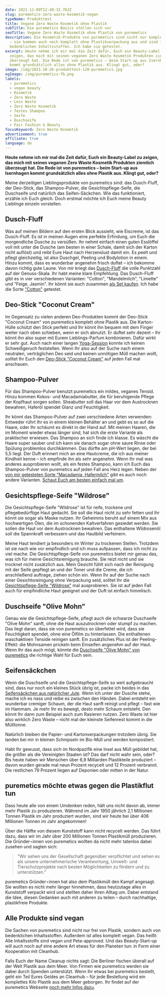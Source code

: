 ```yaml
---
date: 2021-11-09T12:49:32.762Z
slug: puremetics-zero-waste-kosmetik-vegan
typeName: Produkttest
title: Vegane Zero Waste Kosmetik ohne Plastik
subTitle: Die puremetics Basics stellen sich vor
seoTitle: Vegane Zero Waste Kosmetik ohne Plastik von puremetics
description: Die Kosmetik-Produkte von puremetics sind nicht nur komplett vegan
  – sie kommen auch noch komplett ohne Plastikverpackung aus und sind frei von
  bedenklichen Inhaltsstoffen. Ich habe sie getestet.
excerpt: Heute nehme ich mir mal die Zeit dafür, Euch ein Beauty-Label zu
  zeigen, das mich mit seinen veganen Zero Waste Kosmetik Produkten ziemlich
  überzeugt hat. Die Rede ist von puremetics – beim Start-up aus Isernhagen
  kommt grundsätzlich alles ohne Plastik aus. Klingt gut, oder?
image: /img/2021-10-26-produkttest-128-puremetics.jpg
ogImage: /img/puremetics-fb.png
labels:
  - puremetics
  - vegan beauty
  - Kosmetik
  - Zero Waste
  - Less Waste
  - Zero Waste Kosmetik
  - festes Shampoo
  - Seife
  - Duschseife
  - Fair Fashion & Beauty
focusKeyword: Zero Waste Kosmetik
advertisement: true
affiliate: true
language: de
---
```

**Heute nehme ich mir mal die Zeit dafür, Euch ein Beauty-Label zu zeigen, das mich mit seinen veganen Zero Waste Kosmetik Produkten ziemlich überzeugt hat. Die Rede ist von puremetics – beim Start-up aus Isernhagen kommt grundsätzlich alles ohne Plastik aus. Klingt gut, oder?**

Meine derzeitigen Lieblingsprodukte von puremetics sind: das Dusch-Fluff, der Deo-Stick, das Shampoo-Pulver, die Gesichtspflege-Seife, die Duschseife und natürlich das Seifen-Säckchen. Wie das funktioniert, erzähle ich Euch gleich. Doch erstmal möchte ich Euch meine Beauty Lieblinge einzeln vorstellen.

## Dusch-Fluff

Was auf meinen Bildern auf den ersten Blick aussieht, wie Eiscreme, ist das Dusch-Fluff. Es ist in meinen Augen eine perfekte Erfindung, um Euch die morgendliche Dusche zu versüßen. Ihr nehmt einfach einen guten Esslöffel voll mit unter die Dusche (am besten in einer Schale, damit sich der Karton nicht auflöst) und reibt Eure Haut nach Herzenslust damit ein. Es peelt und pflegt gleichzeitig, ist also Duschgel, Peeling und Bodylotion in einem. Hinzu kommt, dass es wunderbar angenehm frisch duftet – ich bekomme davon richtig gute Laune. Von mir kriegt das [Dusch-Fluff](https://t.adcell.com/p/click?promoId=235987&slotId=80259&param0=https%3A%2F%2Fpuremetics.de%2Fcollections%2Fduschen-baden%2Fproducts%2F3in1-dusch-fluff-cotton) die volle Punktzahl auf der Genuss-Skala. Ihr habt meine klare Empfehlung. Das Dusch-Fluff gibt es in vier verschiedenen Varianten: "Cotton", "Mandelmilch", "Limette" und "Feige, Jasmin". Ihr könnt sie auch zusammen [als Set kaufen](https://t.adcell.com/p/click?promoId=235987&slotId=80259&param0=https%3A%2F%2Fpuremetics.de%2Fproducts%2Fgeschenkset-fluffy-box). Ich habe die Sorte ["Cotton"](https://t.adcell.com/p/click?promoId=235987&slotId=80259&param0=https%3A%2F%2Fpuremetics.de%2Fcollections%2Fduschen-baden%2Fproducts%2F3in1-dusch-fluff-cotton) getestet.

## Deo-Stick "Coconut Cream"

Im Gegensatz zu vielen anderen Deo-Produkten kommt der Deo-Stick "Coconut Cream" von puremetics komplett ohne Plastik aus. Die Karton-Hülle schützt den Stick perfekt und Ihr könnt ihn bequem mit dem Finger weiter nach oben schieben, wenn er sich abnutzt. Er duftet sehr dezent – Ihr könnt ihn also super mit Eurem Lieblings-Parfum kombinieren. Dafür wirkt er sehr gut. Auch nach einer langen [Yoga-Session](/2021/02/yoga-stile/) konnte ich keinen Schweißgeruch feststellen. Wenn Ihr also auf der Suche nach einem neutralen, verträglichen Deo seid und keinen unnötigen Müll machen wollt, solltet Ihr Euch den [Deo-Stick "Coconut Cream"](LINK) auf jeden Fall mal anschauen.

## Shampoo-Pulver

Für das Shampoo-Pulver benutzt puremetics ein mildes, veganes Tensid. Hinzu kommen Kokos- und Macadamiabutter, die für beruhigende Pflege der Kopfhaut sorgen sollen. Sheabutter soll das Haar vor dem Austrocknen bewahren, Haferöl spendet Glanz und Feuchtigkeit.

Ihr könnt das Shampoo-Pulver auf zwei verschiedene Arten verwenden: Entweder rührt Ihr es in einem kleinen Behälter an und gebt es so auf die Haare, oder Ihr schäumt es direkt in der Hand auf. Mit meinen Haaren, die im Moment wieder etwas länger sind, hat sich die erste Variante als praktischer erwiesen. Das Shampoo an sich finde ich klasse. Es wäscht die Haare super sauber und ich kann sie danach sogar ohne saure Rinse oder Spülung problemlos durchkämmen. Das dürfte am pH-Wert liegen, der bei 5,5 liegt. Der Duft erinnert mich an eine Hautcreme, die ich aus meiner Kindheit kenne – ich empfinde ihn als sehr angenehm. Wenn Ihr mal was anderes ausprobieren wollt, als ein festes Shampoo, kann ich Euch das Shampoo-Pulver von puremetics auf jeden Fall ans Herz legen. Neben der [von mir getesteten Sorte "Macadamia, Hafermilch"](https://t.adcell.com/p/click?promoId=235987&slotId=80259&param0=https%3A%2F%2Fpuremetics.de%2Fcollections%2Fshampoos-conditioner-kuren%2Fproducts%2Fshampoo-pulver-macadamia-hafermilch) gibt es auch noch andere Varianten. [Schaut Euch am besten einfach mal um](https://t.adcell.com/p/click?promoId=235987&slotId=80259&param0=https%3A%2F%2Fpuremetics.de%2Fcollections%2Fshampoos-conditioner-kuren).

<Gallery name="puremetics-1" />

## Gesichtspflege-Seife "Wildrose"

Die Gesichtspflege-Seife "Wildrose" ist für reife, trockene und pflegebedürftige Haut gedacht. Sie soll die Haut nicht zu sehr fetten und Ihr könnt sie sogar als Maske nutzen. Ihr Geheimnis beruht auf einem Mix aus hochwertigen Ölen, die im schonenden Kaltverfahren gesiedet werden. Sie sollen die Haut vor dem Austrocknen bewahren. Das enthaltene Wildrosenöl soll die Spannkraft verbessern und das Hautbild verfeinern.

Meine Haut tendiert ja besonders im Winter zu trockenen Stellen. Trotzdem ist sie nach wie vor empfindlich und ich muss aufpassen, dass ich nicht zu viel mache. Die Gesichtspflege-Seife von puremetics bietet mir genau das, was ich für meine Gesichtsreinigung brauche. Sie reizt nicht und sie trocknet nicht zusätzlich aus. Mein Gesicht fühlt sich nach der Reinigung mit der Seife gepflegt an und der Toner und die Creme, die ich anschließend auftrage, ziehen schön ein. Wenn Ihr auf der Suche nach einer Gesichtsreinigung ohne Verpackung seid, solltet Ihr die [Gesichtspflege-Seife "Wildrose"](https://t.adcell.com/p/click?promoId=235987&slotId=80259&param0=https%3A%2F%2Fpuremetics.de%2Fcollections%2Freinigung-peeling%2Fproducts%2Fgesichtspflege-seife-wildrose) mal ausprobieren. Sie ist auf jeden Fall auch für empfindliche Haut geeignet und der Duft ist einfach himmlisch.

## Duschseife "Olive Mohn"
Genau wie die Gesichtspflege-Seife, pflegt auch die schwarze Duschseife "Olive Mohn" sanft, ohne die Haut auszutrocknen oder stumpf zu machen. Das liegt daran, dass sie von puremetics so überfettet wird, dass sie Feuchtigkeit spendet, ohne eine Ölfilm zu hinterlassen. Die enthaltenen waschaktiven Tenside reinigen sanft. Ein zusätzliches Plus ist der Peeling-Effekt: die Mohnsamen prickeln beim Einseifen angenehm auf der Haut. Wenn Ihr das auch mögt, könnte die [Duschseife "Olive Mohn" von puremetics](https://t.adcell.com/p/click?promoId=235987&slotId=80259&param0=https%3A%2F%2Fpuremetics.de%2Fcollections%2Fduschen-baden%2Fproducts%2Fpeelende-dusch-seife-olive-mohn) die richtige Wahl für Euch sein.

## Seifensäckchen
Wenn die Duschseife und die Gesichtspflege-Seife so weit aufgebraucht sind, dass nur noch ein kleines Stück übrig ist, packe ich beides in das [Seifensäckchen aus natürlicher Jute](https://t.adcell.com/p/click?promoId=235987&slotId=80259&param0=https%3A%2F%2Fpuremetics.de%2Fcollections%2Freinigung-peeling%2Fproducts%2Fseifensaeckchen). Wenn ich unter der Dusche stehe, mache ich es nass und reibe es zwischen den Händen. Dabei entsteht ein wunderbar cremiger Schaum, der die Haut sanft reinigt und pflegt – fast wie im Hammam. Je mehr Ihr es bewegt, desto mehr Schaum entsteht. Den könnt Ihr dann zum Beispiel auch zum Rasieren nutzen. Zero Waste ist hier also wirklich Zero Waste – nicht mal der kleinste Seifenrest kommt in die Mülltonne.

Natürlich bleiben die Papier- und Kartonverpackungen trotzdem übrig. Sie landen bei mir in kleinen Schnipseln im Bio-Müll und werden kompostiert.

Habt Ihr gewusst, dass sich im Nordpazifik eine Insel aus Müll gebildet hat, die größer als die Vereinigten Staaten ist? Das darf nicht wahr sein, oder? Bis heute haben wir Menschen über
6,9 Milliarden Plastikteile produziert – davon wurden gerade mal neun Prozent recycelt und 12 Prozent verbrannt. Die restlichen 79 Prozent liegen auf Deponien oder mitten in der Natur.

## puremetics möchte etwas gegen die Plastikflut tun

Dass heute alle von einem Umdenken reden, hält uns nicht davon ab, immer mehr Plastik zu produzieren. Während im Jahr 1950 jährlich 2,1 Millionen Tonnen Plastik im Jahr produziert wurden, sind wir heute bei über 406 Millionen Tonnen im Jahr angekommen!

Über die Hälfte von diesem Kunststoff kann nicht recycelt werden. Das führt dazu, dass wir im Jahr über 200 Millionen Tonnen Plastikmüll produzieren. Die Gründer⋆innen von puremetics wollten da nicht mehr tatenlos dabei zusehen und sagten sich:

> "Wir sehen uns der Gesellschaft gegenüber verpflichtet und sehen es als unsere unternehmerische Verantwortung, Umwelt- und Tierschutzprojekte nach besten Möglichkeiten zu fördern und zu unterstützen."

puremetics Gründer⋆innen hat also dem Plastikmüll den Kampf angesagt. Sie wollten es nicht mehr länger hinnehmen, dass heutzutage alles in Kunststoff verpackt wird und stellten daher ihren Alltag um. Dabei entstand die Idee, diesen Gedanken auch mit anderen zu teilen – durch nachhaltige, plastikfreie Produkte.

## Alle Produkte sind vegan

Die Sachen von puremetics sind nicht nur frei von Plastik, sondern auch von bedenklichen Inhaltsstoffen. Außerdem ist alles komplett vegan. Das heißt: Alle Inhaltsstoffe sind vegan und Peta-approved. Und das Beauty-Start-up will auch noch auf eine andere Art etwas für den Planeten tun: in Form einer Kooperation mit Cleanhub.

Falls Euch der Name Cleanup nichts sagt: Die Berliner fischen überall auf der Welt Plastik aus dem Meer. Von Firmen wie puremetics werden sie dabei durch Spenden unterstützt. Wenn Ihr etwas bei puremetics bestellt, geht ein Teil Eures Geldes an Cleanhub – für jede Bestellung wird ein komplettes Kilo Plastik aus dem Meer geborgen. Ihr findet auf der puremetics Webseite [noch mehr Infos dazu](https://t.adcell.com/p/click?promoId=235987&slotId=80259&param0=https%3A%2F%2Fpuremetics.de%2Fpages%2Fmission).

<Gallery name="puremetics-2" />